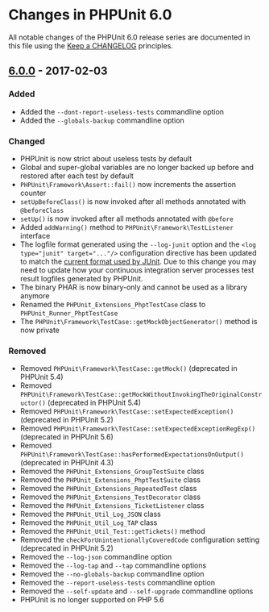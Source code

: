 # Changes in PHPUnit 6.0

All notable changes of the PHPUnit 6.0 release series are documented in this file using the [Keep a CHANGELOG](http://keepachangelog.com/) principles.

## [6.0.0] - 2017-02-03

### Added

* Added the `--dont-report-useless-tests` commandline option
* Added the `--globals-backup` commandline option

### Changed

* PHPUnit is now strict about useless tests by default
* Global and super-global variables are no longer backed up before and restored after each test by default
* `PHPUnit\Framework\Assert::fail()` now increments the assertion counter
* `setUpBeforeClass()` is now invoked after all methods annotated with `@beforeClass`
* `setUp()` is now invoked after all methods annotated with `@before`
* Added `addWarning()` method to `PHPUnit\Framework\TestListener` interface
* The logfile format generated using the `--log-junit` option and the `<log type="junit" target="..."/>` configuration directive has been updated to match the [current format used by JUnit](http://llg.cubic.org/docs/junit/). Due to this change you may need to update how your continuous integration server processes test result logfiles generated by PHPUnit.
* The binary PHAR is now binary-only and cannot be used as a library anymore
* Renamed the `PHPUnit_Extensions_PhptTestCase` class to `PHPUnit_Runner_PhptTestCase`
* The `PHPUnit\Framework\TestCase::getMockObjectGenerator()` method is now private

### Removed

* Removed `PHPUnit\Framework\TestCase::getMock()` (deprecated in PHPUnit 5.4)
* Removed `PHPUnit\Framework\TestCase::getMockWithoutInvokingTheOriginalConstructor()` (deprecated in PHPUnit 5.4)
* Removed `PHPUnit\Framework\TestCase::setExpectedException()` (deprecated in PHPUnit 5.2)
* Removed `PHPUnit\Framework\TestCase::setExpectedExceptionRegExp()` (deprecated in PHPUnit 5.6)
* Removed `PHPUnit\Framework\TestCase::hasPerformedExpectationsOnOutput()` (deprecated in PHPUnit 4.3)
* Removed the `PHPUnit_Extensions_GroupTestSuite` class
* Removed the `PHPUnit_Extensions_PhptTestSuite` class
* Removed the `PHPUnit_Extensions_RepeatedTest` class
* Removed the `PHPUnit_Extensions_TestDecorator` class
* Removed the `PHPUnit_Extensions_TicketListener` class
* Removed the `PHPUnit_Util_Log_JSON` class
* Removed the `PHPUnit_Util_Log_TAP` class
* Removed the `PHPUnit_Util_Test::getTickets()` method
* Removed the `checkForUnintentionallyCoveredCode` configuration setting (deprecated in PHPUnit 5.2)
* Removed the `--log-json` commandline option
* Removed the `--log-tap` and `--tap` commandline options
* Removed the `--no-globals-backup` commandline option
* Removed the `--report-useless-tests` commandline option
* Removed the `--self-update` and `--self-upgrade` commandline options
* PHPUnit is no longer supported on PHP 5.6

[6.0.0]: https://github.com/sebastianbergmann/phpunit/compare/5.7...6.0.0

